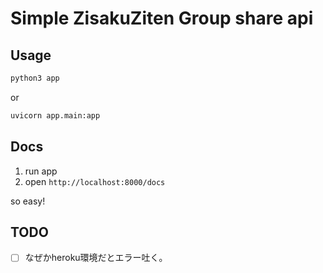 # Simple ZisakuZiten Group share api

## Usage
```bash
python3 app
```
or
```bash
uvicorn app.main:app
```


## Docs

1. run app
2. open `http://localhost:8000/docs` 

so easy!


## TODO

-[ ] なぜかheroku環境だとエラー吐く。
